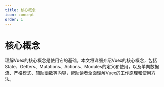 ```yaml
---
title: 核心概念
icon: concept
order: 1
---
```


# 核心概念

理解Vuex的核心概念是使用它的基础。本文将详细介绍Vuex的核心概念，包括State、Getters、Mutations、Actions、Modules的定义和使用，以及单向数据流、严格模式、辅助函数等内容，帮助读者全面理解Vuex的工作原理和使用方法。
